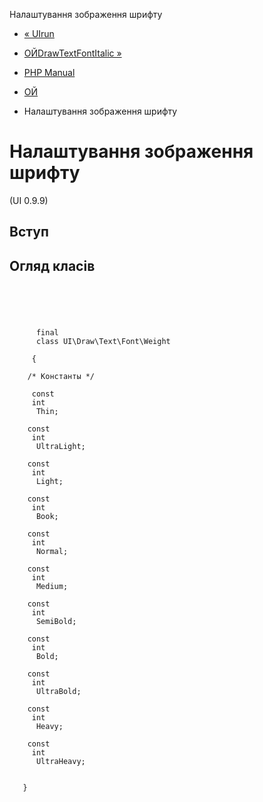 Налаштування зображення шрифту

-   [« UIrun](function.ui-run.html)
    
-   [ОЙDrawTextFontItalic »](class.ui-draw-text-font-italic.html)
    
-   [PHP Manual](index.html)
    
-   [ОЙ](book.ui.html)
    
-   Налаштування зображення шрифту
    

# Налаштування зображення шрифту

(UI 0.9.9)

## Вступ

## Огляд класів

```synopsis



    
     
      final
      class UI\Draw\Text\Font\Weight
     
     {

    /* Константы */
    
     const
     int
      Thin;

    const
     int
      UltraLight;

    const
     int
      Light;

    const
     int
      Book;

    const
     int
      Normal;

    const
     int
      Medium;

    const
     int
      SemiBold;

    const
     int
      Bold;

    const
     int
      UltraBold;

    const
     int
      Heavy;

    const
     int
      UltraHeavy;


   }
```